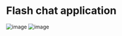 # Flash chat application


![image](https://github.com/noorah94/FlashChat/assets/100534197/6a45fbd5-3ce5-4a29-b953-84e130352856|width=50px|height=400px)
![image](https://github.com/noorah94/FlashChat/assets/100534197/3536c4b1-ec96-4e2f-b8b8-1f63483f5184)


